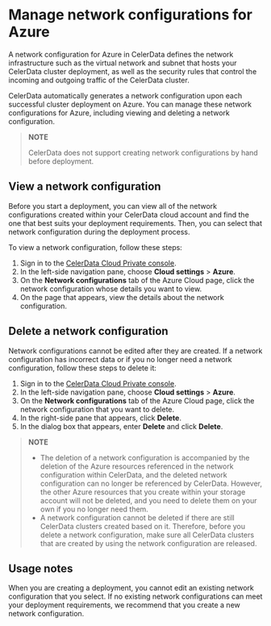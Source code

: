 # Manage network configurations for Azure

A network configuration for Azure in CelerData defines the network infrastructure such as the virtual network and subnet that hosts your CelerData cluster deployment, as well as the security rules that control the incoming and outgoing traffic of the CelerData cluster.

CelerData automatically generates a network configuration upon each successful cluster deployment on Azure. You can manage these network configurations for Azure, including viewing and deleting a network configuration.

> **NOTE**
>
> CelerData does not support creating network configurations by hand before deployment.

## View a network configuration

Before you start a deployment, you can view all of the network configurations created within your CelerData cloud account and find the one that best suits your deployment requirements. Then, you can select that network configuration during the deployment process.

To view a network configuration, follow these steps:

1. Sign in to the [CelerData Cloud Private console](https://cloud.celerdata.com/login).
2. In the left-side navigation pane, choose **Cloud settings** > **Azure**.
3. On the **Network configurations** tab of the Azure Cloud page, click the network configuration whose details you want to view.
4. On the page that appears, view the details about the network configuration.

## Delete a network configuration

Network configurations cannot be edited after they are created. If a network configuration has incorrect data or if you no longer need a network configuration, follow these steps to delete it:

1. Sign in to the [CelerData Cloud Private console](https://cloud.celerdata.com/login).
2. In the left-side navigation pane, choose **Cloud settings** > **Azure**.
3. On the **Network configurations** tab of the Azure Cloud page, click the network configuration that you want to delete.
4. In the right-side pane that appears, click **Delete**.
5. In the dialog box that appears, enter **Delete** and click **Delete**.

> **NOTE**
>
> - The deletion of a network configuration is accompanied by the deletion of the Azure resources referenced in the network configuration within CelerData, and the deleted network configuration can no longer be referenced by CelerData. However, the other Azure resources that you create within your storage account will not be deleted, and you need to delete them on your own if you no longer need them.
> - A network configuration cannot be deleted if there are still CelerData clusters created based on it. Therefore, before you delete a network configuration, make sure all CelerData clusters that are created by using the network configuration are released.

## Usage notes

When you are creating a deployment, you cannot edit an existing network configuration that you select. If no existing network configurations can meet your deployment requirements, we recommend that you create a new network configuration.
